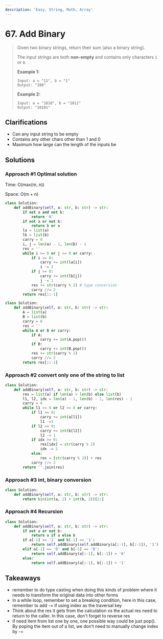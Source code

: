 ```yaml
---
description: 'Easy, String, Math, Array'
---
```


# 67. Add Binary

> Given two binary strings, return their sum \(also a binary string\).
>
> The input strings are both **non-empty** and contains only characters `1` or `0`.
>
> **Example 1:**
>
> ```text
> Input: a = "11", b = "1"
> Output: "100"
> ```
>
> **Example 2:**
>
> ```text
> Input: a = "1010", b = "1011"
> Output: "10101"
> ```

## Clarifications

* Can any input string to be empty
* Contains any other chars other than 1 and 0
* Maximum how large can the length of the inputs be

## Solutions

### Approach \#1 Optimal solution

Time: O\(max\(m, n\)\)

Space: O\(m + n\)

```python
class Solution:
    def addBinary(self, a: str, b: str) -> str:
        if not a and not b:
            return '0'
        if not a or not b:
            return b or a
        la = list(a)
        lb = list(b)
        carry = 0
        i, j = len(a) - 1, len(b) - 1
        res = ''
        while i >= 0 or j >= 0 or carry:
            if i >= 0:
                carry += int(la[i])
                i -= 1
            if j >= 0:
                carry += int(lb[j])
                j -= 1
            res += str(carry % 2) # type conversion
            carry //= 2
        return res[::-1]
```

```python
class Solution:
    def addBinary(self, a: str, b: str) -> str:
        A = list(a)
        B = list(b)
        carry = 0
        res = ''
        while A or B or carry:
            if A:
                carry += int(A.pop())
            if B:
                carry += int(B.pop())
            res += str(carry % 2)
            carry //= 2          
        return res[::-1]
```

### Approach \#2 convert only one of the string to list

```python
class Solution:
    def addBinary(self, a: str, b: str) -> str:
        res = list(a) if len(a) > len(b) else list(b)
        l1, l2, idx = len(a) - 1, len(b) - 1, len(res) - 1
        carry = 0
        while l1 >= 0 or l2 >= 0 or carry:
            if l1 >= 0:
                carry += int(a[l1])
                l1 -=1
            if l2 >= 0:
                carry += int(b[l2])
                l2 -= 1
            if idx >= 0:
                res[idx] = str(carry % 2)
                idx -= 1
            else:
                res = [str(carry % 2)] + res
            carry //= 2
        return ''.join(res)
```

### Approach \#3 int, binary conversion

```python
class Solution:
    def addBinary(self, a: str, b: str) -> str:
        return bin(int(a, 2) + int(b, 2))[2:]
```

### Approach \#4 Recursion

```python
class Solution:
    def addBinary(self, a: str, b: str) -> str:
        if not a or not b:
            return a if a else b
        if a[-1] == '1' and b[-1] == '1':
            return self.addBinary(self.addBinary(a[:-1], b[:-1]), '1') + '0'
        elif a[-1] == '0' and b[-1] == '0':
            return self.addBinary(a[:-1], b[:-1]) + '0'
        else:
            return self.addBinary(a[:-1], b[:-1]) + '1'
```

## Takeaways

* remember to do type casting when doing this kinds of problem where it needs to transform the original data into other forms
* In a while loop, remember to set a breaking condition, here in this case, remember to add -= if using index as the traversal key
* Think about the res it gets from the calculation vs the actual res need to return to the caller. In this case, don't forget to reverse res
* if need item from list one by one, one possible way could be just pop\(\). By poping the item out of a list, we don't need to manually change index by -=

